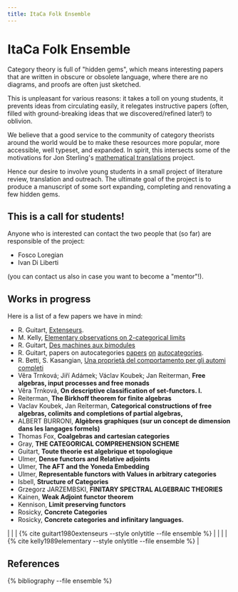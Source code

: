 ```yaml
---
title: ItaCa Folk Ensemble
---
```


# ItaCa Folk Ensemble

Category theory is full of "hidden gems", which means interesting papers that are written in obscure or obsolete language, where there are no diagrams, and proofs are often just sketched.

This is unpleasant for various reasons: it takes a toll on young students, it prevents ideas from circulating easily, it relegates instructive papers (often, filled with ground-breaking ideas that we discovered/refined later!) to oblivion.

We believe that a good service to the community of category theorists around the world would be to make these resources more popular, more accessible, well typeset, and expanded. In spirit, this intersects some of the motivations for Jon Sterling's <a href="https://www.jonmsterling.com/math-translations/">mathematical translations</a> project.

Hence our desire to involve young students in a small project of literature review, translation and outreach. The ultimate goal of the project is to produce a manuscript of some sort expanding, completing and renovating a few hidden gems.

## This is a call for students!

Anyone who is interested can contact the two people that (so far) are responsible of the project:

- Fosco Loregian
- Ivan Di Liberti

(you can contact us also in case you want to become a "mentor"!).

## Works in progress

Here is a list of a few papers we have in mind:

- R. Guitart, [Extenseurs](http://www.numdam.org/item/DIA_1980__3__A3_0.pdf).
- M. Kelly, [Elementary observations on 2-categorical limits](https://www.cambridge.org/core/services/aop-cambridge-core/content/view/C14F8C3C46D45BCEC748660630EA7535/S0004972700002781a.pdf/elementary_observations_on_2categorical_limits.pdf)
- R. Guitart, [Des machines aux bimodules](http://rene.guitart.pagesperso-orange.fr/textespublications/rg30.pdf)
- R. Guitart, papers on autocategories
  [papers](http://rene.guitart.pagesperso-orange.fr/textespublications/Guitart117.pdf)
  [on](http://cahierstgdc.com/wp-content/uploads/2017/05/Guitart_55-2.pdf)
  [autocategories](http://cahierstgdc.com/wp-content/uploads/2018/01/Guitart-58-1.pdf).
- R. Betti, S. Kasangian, [Una proprietà del comportamento per gli automi completi](https://rendiconti.dmi.units.it/volumi/14/02.pdf)
- Věra Trnková; Jiří Adámek; Václav Koubek; Jan Reiterman, **Free algebras, input processes and free monads**
- Věra Trnková, **On descriptive classification of set-functors. I.**
- Reiterman, **The Birkhoff theorem for finite algebras**
- Vaclav Koubek, Jan Reiterman, **Categorical constructions of free algebras, colimits and completions of partial algebras,**
- ALBERT BURRONI, **Algèbres graphiques (sur un concept de dimension dans les langages formels)**
- Thomas Fox, **Coalgebras and cartesian categories**
- Gray, **THE CATEGORICAL COMPREHENSION SCHEME**
- Guitart, **Toute theorie est algebrique et topologique**
- Ulmer, **Dense functors and Relative adjoints**
- Ulmer, **The AFT and the Yoneda Embedding**
- Ulmer, **Representable functors with Values in arbitrary categories**
- Isbell, **Structure of Categories**
- Grzegorz JARZEMBSKI, **FINITARY SPECTRAL ALGEBRAIC THEORIES**
- Kainen, **Weak Adjoint functor theorem**
- Kennison, **Limit preserving functors**
- Rosicky, **Concrete Categories**
- Rosicky, **Concrete categories and infinitary languages.**

| | | {% cite guitart1980extenseurs --style onlytitle --file ensemble %} |
| | | {% cite kelly1989elementary --style onlytitle --file ensemble %} |

## References

{% bibliography --file ensemble %}
